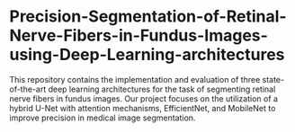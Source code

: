 # Precision-Segmentation-of-Retinal-Nerve-Fibers-in-Fundus-Images-using-Deep-Learning-architectures
This repository contains the implementation and evaluation of three state-of-the-art deep learning architectures for the task of segmenting retinal nerve fibers in fundus images. Our project focuses on the utilization of a hybrid U-Net with attention mechanisms, EfficientNet, and MobileNet to improve precision in medical image segmentation.
